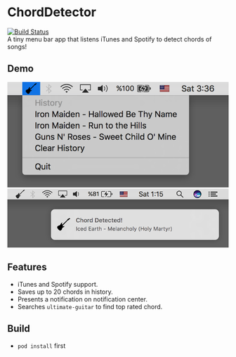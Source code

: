 ChordDetector 
===

[![Build Status](https://travis-ci.org/cemolcay/ChordDetector.svg?branch=master)](https://travis-ci.org/cemolcay/ChordDetector)  
A tiny menu bar app that listens iTunes and Spotify to detect chords of songs!

Demo
----

![alt tag](https://github.com/cemolcay/ChordDetector/blob/master/ss.png?raw=true)  
![alt tag](https://github.com/cemolcay/ChordDetector/blob/master/notif.png?raw=true)
  
Features
----

- iTunes and Spotify support.
- Saves up to 20 chords in history.
- Presents a notification on notification center.
- Searches `ultimate-guitar` to find top rated chord.

Build
----

- `pod install` first
